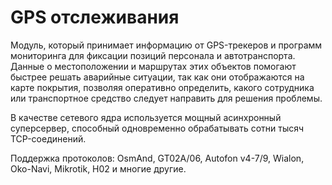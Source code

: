 # GPS отслеживания

Модуль, который принимает информацию от GPS-трекеров и программ мониторинга для фиксации позиций персонала и автотранспорта. Данные о местоположении и маршрутах этих объектов помогают быстрее решать аварийные ситуации, так как они отображаются на карте покрытия, позволяя оперативно определить, какого сотрудника или транспортное средство следует направить для решения проблемы.

В качестве сетевого ядра используется мощный асинхронный суперсервер, способный одновременно обрабатывать сотни тысяч TCP-соединений.&#x20;

Поддержка протоколов: OsmAnd, GT02A/06, Autofon v4-7/9, Wialon, Oko-Navi, Mikrotik, H02 и многие другие.
